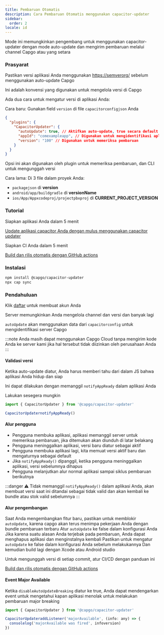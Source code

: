 ```yaml
---
title: Pembaruan Otomatis
description: Cara Pembaruan Otomatis menggunakan capacitor-updater
sidebar:
  order: 2
locale: id
---
```


Mode ini memungkinkan pengembang untuk menggunakan capacitor-updater dengan mode auto-update dan mengirim pembaruan melalui channel Capgo atau yang setara

### Prasyarat

Pastikan versi aplikasi Anda menggunakan [https://semverorg/](https://semverorg/) sebelum menggunakan auto-update Capgo

Ini adalah konvensi yang digunakan untuk mengelola versi di Capgo

Ada dua cara untuk mengatur versi di aplikasi Anda:

Cara baru: Gunakan field `version` di file `capacitorconfigjson` Anda

```json
{
  "plugins": {
    "CapacitorUpdater": {
      "autoUpdate": true, // Aktifkan auto-update, true secara default
      "appId": "comexampleapp", // Digunakan untuk mengidentifikasi aplikasi di server
      "version": "100" // Digunakan untuk memeriksa pembaruan
    }
  }
}
```
Opsi ini akan digunakan oleh plugin untuk memeriksa pembaruan, dan CLI untuk mengunggah versi

Cara lama:
Di 3 file dalam proyek Anda:

* `packagejson` di **version**
* `android/app/buildgradle` di **versionName**
* `ios/App/Appxcodeproj/projectpbxproj` di **CURRENT\_PROJECT\_VERSION**

### Tutorial

Siapkan aplikasi Anda dalam 5 menit

[Update aplikasi capacitor Anda dengan mulus menggunakan capacitor updater](https://capgo.app/blog/update-your-capacitor-apps-seamlessly-using-capacitor-updater)

Siapkan CI Anda dalam 5 menit

[Build dan rilis otomatis dengan GitHub actions](https://capgo.app/blog/automatic-build-and-release-with-github-actions)

### Instalasi

```bash
npm install @capgo/capacitor-updater
npx cap sync
```

### Pendahuluan

Klik [daftar](https://capgo.app) untuk membuat akun Anda

Server memungkinkan Anda mengelola channel dan versi dan banyak lagi

`autoUpdate` akan menggunakan data dari `capacitorconfig` untuk mengidentifikasi server Capgo

:::note
Anda masih dapat menggunakan Capgo Cloud tanpa mengirim kode Anda ke server kami jika hal tersebut tidak diizinkan oleh perusahaan Anda
:::

#### Validasi versi

Ketika auto-update diatur, Anda harus memberi tahu dari dalam JS bahwa aplikasi Anda hidup dan siap

Ini dapat dilakukan dengan memanggil `notifyAppReady` dalam aplikasi Anda

Lakukan sesegera mungkin

```ts
import { CapacitorUpdater } from '@capgo/capacitor-updater'

CapacitorUpdaternotifyAppReady()
```

#### Alur pengguna
* Pengguna membuka aplikasi, aplikasi memanggil server untuk memeriksa pembaruan, jika ditemukan akan diunduh di latar belakang
* Pengguna meninggalkan aplikasi, versi baru diatur sebagai aktif
* Pengguna membuka aplikasi lagi, kita memuat versi aktif baru dan mengaturnya sebagai default
* Jika `notifyAppReady()` dipanggil, ketika pengguna meninggalkan aplikasi, versi sebelumnya dihapus
* Pengguna melanjutkan alur normal aplikasi sampai siklus pembaruan berikutnya

:::danger
⚠️ Tidak memanggil `notifyAppReady()` dalam aplikasi Anda, akan membuat versi saat ini ditandai sebagai tidak valid dan akan kembali ke bundle atau stok valid sebelumnya
:::

#### Alur pengembangan

Saat Anda mengembangkan fitur baru, pastikan untuk memblokir `autoUpdate`, karena capgo akan terus menimpa pekerjaan Anda dengan bundle pembaruan terbaru
Atur `autoUpdate` ke false dalam konfigurasi Anda
Jika karena suatu alasan Anda terjebak pada pembaruan, Anda dapat menghapus aplikasi dan menginstalnya kembali
Pastikan untuk mengatur `autoUpdate` ke false dalam konfigurasi Anda sebelum melakukannya
Dan kemudian build lagi dengan Xcode atau Android studio

Untuk mengunggah versi di setiap commit, atur CI/CD dengan panduan ini

[Build dan rilis otomatis dengan GitHub actions](https://capgo.app/blog/automatic-build-and-release-with-github-actions)

#### Event Major Available

Ketika `disableAutoUpdateBreaking` diatur ke true, Anda dapat mendengarkan event untuk mengetahui kapan aplikasi menolak untuk melakukan pembaruan major breaking

```jsx
import { CapacitorUpdater } from '@capgo/capacitor-updater'

CapacitorUpdateraddListener('majorAvailable', (info: any) => {
  consolelog('majorAvailable was fired', infoversion)
})
```
